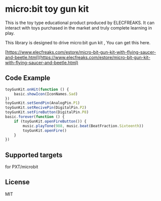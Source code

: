 # micro:bit toy gun kit

This is the toy type educational product produced by ELECFREAKS. It can interact with toys purchased in the market and truly complete learning in play.

This library is designed to drive micro:bit gun kit , You can get this here.

[https://www.elecfreaks.com/estore/micro-bit-gun-kit-with-flying-saucer-and-beetle.html](https://www.elecfreaks.com/estore/micro-bit-gun-kit-with-flying-saucer-and-beetle.html)

## Code Example
```JavaScript
toyGunKit.onHit(function () {
    basic.showIcon(IconNames.Sad)
})
toyGunKit.setSendPin(AnalogPin.P1)
toyGunKit.setRecivePin(DigitalPin.P2)
toyGunKit.setFireButton(DigitalPin.P8)
basic.forever(function () {
    if (toyGunKit.openFireButton()) {
        music.playTone(988, music.beat(BeatFraction.Sixteenth))
        toyGunKit.openFire()
    }
})


```
## Supported targets
for PXT/microbit

## License
MIT
